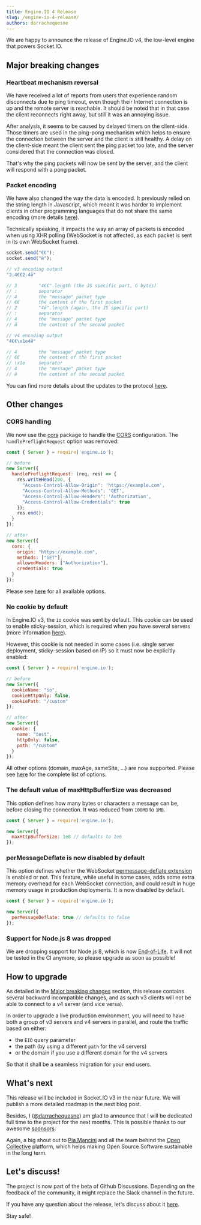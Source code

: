 ```yaml
---
title: Engine.IO 4 Release
slug: /engine-io-4-release/
authors: darrachequesne
---
```


We are happy to announce the release of Engine.IO v4, the low-level engine that powers Socket.IO.

<!--truncate-->

## Major breaking changes

### Heartbeat mechanism reversal

We have received a lot of reports from users that experience random disconnects due to ping timeout, even though their Internet connection is up and the remote server is reachable. It should be noted that in that case the client reconnects right away, but still it was an annoying issue.

After analysis, it seems to be caused by delayed timers on the client-side. Those timers are used in the ping-pong mechanism which helps to ensure the connection between the server and the client is still healthy. A delay on the client-side meant the client sent the ping packet too late, and the server considered that the connection was closed.

That's why the ping packets will now be sent by the server, and the client will respond with a pong packet.


### Packet encoding

We have also changed the way the data is encoded. It previously relied on the string length in Javascript, which meant it was harder to implement clients in other programming languages that do not share the same encoding (more details [here](https://mathiasbynens.be/notes/javascript-encoding)).

Technically speaking, it impacts the way an array of packets is encoded when using XHR polling (WebSocket is not affected, as each packet is sent in its own WebSocket frame).

```js
socket.send("€€");
socket.send("й");

// v3 encoding output
"3:4€€2:4й"

// 3		"4€€".length (the JS specific part, 6 bytes)
// :		separator
// 4		the "message" packet type
// €€		the content of the first packet
// 2		"4й".length (again, the JS specific part)
// :		separator
// 4		the "message" packet type
// й		the content of the second packet

// v4 encoding output
"4€€\x1e4й"

// 4		the "message" packet type
// €€		the content of the first packet
// \x1e		separator
// 4		the "message" packet type
// й		the content of the second packet
```

You can find more details about the updates to the protocol [here](https://github.com/socketio/engine.io-protocol#difference-between-v3-and-v4).

## Other changes

### CORS handling

We now use the [cors](https://www.npmjs.com/package/cors) package to handle the [CORS](https://en.wikipedia.org/wiki/Cross-origin_resource_sharing) configuration. The `handlePreflightRequest` option was removed:

```js
const { Server } = require('engine.io');

// before
new Server({
  handlePreflightRequest: (req, res) => {
    res.writeHead(200, {
      "Access-Control-Allow-Origin": 'https://example.com',
      "Access-Control-Allow-Methods": 'GET',
      "Access-Control-Allow-Headers": 'Authorization',
      "Access-Control-Allow-Credentials": true
    });
    res.end();
  }
});

// after
new Server({
  cors: {
    origin: "https://example.com",
    methods: ["GET"],
    allowedHeaders: ["Authorization"],
    credentials: true
  }
});
```

Please see [here](https://github.com/expressjs/cors#configuration-options) for all available options.


### No cookie by default

In Engine.IO v3, the `io` cookie was sent by default. This cookie can be used to enable sticky-session, which is required when you have several servers (more information [here](/docs/v4/using-multiple-nodes/)).

However, this cookie is not needed in some cases (i.e. single server deployment, sticky-session based on IP) so it must now be explicitly enabled:

```js
const { Server } = require('engine.io');

// before
new Server({
  cookieName: "io",
  cookieHttpOnly: false,
  cookiePath: "/custom"
});

// after
new Server({
  cookie: {
    name: "test",
    httpOnly: false,
    path: "/custom"
  }
});
```

All other options (domain, maxAge, sameSite, ...) are now supported. Please see [here](https://github.com/jshttp/cookie/) for the complete list of options.


### The default value of maxHttpBufferSize was decreased

This option defines how many bytes or characters a message can be, before closing the connection. It was reduced from `100MB` to `1MB`.

```js
const { Server } = require('engine.io');

new Server({
  maxHttpBufferSize: 1e8 // defaults to 1e6
});
```


### perMessageDeflate is now disabled by default

This option defines whether the WebSocket [permessage-deflate extension](https://tools.ietf.org/html/draft-ietf-hybi-permessage-compression-19) is enabled or not. This feature, while useful in some cases, adds some extra memory overhead for each WebSocket connection, and could result in huge memory usage in production deployments. It is now disabled by default.

```js
const { Server } = require('engine.io');

new Server({
  perMessageDeflate: true // defaults to false
});
```


### Support for Node.js 8 was dropped

We are dropping support for Node.js 8, which is now [End-of-Life](https://github.com/nodejs/Release). It will not be tested in the CI anymore, so please upgrade as soon as possible!



## How to upgrade

As detailed in the [Major breaking changes](#Major-breaking-changes) section, this release contains several backward incompatible changes, and as such v3 clients will not be able to connect to a v4 server (and vice versa).

In order to upgrade a live production environment, you will need to have both a group of v3 servers and v4 servers in parallel, and route the traffic based on either:

- the `EIO` query parameter
- the path (by using a different `path` for the v4 servers)
- or the domain if you use a different domain for the v4 servers

So that it shall be a seamless migration for your end users.


## What's next

This release will be included in Socket.IO v3 in the near future. We will publish a more detailed roadmap in the next blog post.


Besides, I ([@darrachequesne](https://github.com/darrachequesne/)) am glad to announce that I will be dedicated full time to the project for the next months. This is possible thanks to our awesome [sponsors](https://opencollective.com/socketio/#section-contributors).

Again, a big shout out to [Pia Mancini](https://twitter.com/piamancini) and all the team behind the [Open Collective](https://opencollective.com/) platform, which helps making Open Source Software sustainable in the long term.


## Let's discuss!

The project is now part of the beta of Github Discussions. Depending on the feedback of the community, it might replace the Slack channel in the future.

If you have any question about the release, let's discuss about it [here](https://github.com/socketio/socket.io/discussions/3644).



Stay safe!
